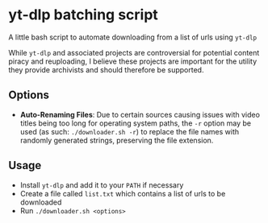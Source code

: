 # yt-dlp batching script

A little bash script to automate downloading from a list of urls using `yt-dlp`

While `yt-dlp` and associated projects are controversial for potential content piracy and reuploading, I believe these projects are important for the utility they provide archivists and should therefore be supported.

## Options

- **Auto-Renaming Files**: Due to certain sources causing issues with video titles being too long for operating system paths, the `-r` option may be used (as such: `./downloader.sh -r`) to replace the file names with randomly generated strings, preserving the file extension.

## Usage

- Install `yt-dlp` and add it to your `PATH` if necessary
- Create a file called `list.txt` which contains a list of urls to be downloaded
- Run `./downloader.sh <options>`